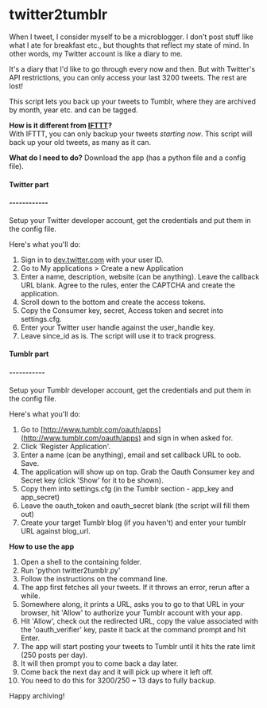 # twitter2tumblr #

When I tweet, I consider myself to be a microblogger. I don't post stuff like
what I ate for breakfast etc., but thoughts that reflect my state of mind. In
other words, my Twitter account is like a diary to me.

It's a diary that I'd like to go through every now and then. But with
Twitter's API restrictions, you can only access your last 3200 tweets. The
rest are lost!

This script lets you back up your tweets to Tumblr, where they are archived by
month, year etc. and can be tagged.

**How is it different from [IFTTT](http://ifttt.com/recipes/search?utf8=%E2%9C%93&q=twitter+to+tumblr)?**   
With IFTTT, you can only backup your tweets *starting now*. This script will
back up your old tweets, as many as it can.

**What do I need to do?**
Download the app (has a python file and a config file).

#### Twitter part ####
#### ------------ ####

Setup your Twitter developer account, get the credentials and put them in the
config file.

Here's what you'll do:

1. Sign in to [dev.twitter.com](dev.twitter.com) with your user ID.
2. Go to My applications > Create a new Application
3. Enter a name, description, website (can be anything). Leave the callback URL
blank. Agree to the rules, enter the CAPTCHA and create the application.
4. Scroll down to the bottom and create the access tokens.
5. Copy the Consumer key, secret, Access token and secret into settings.cfg.
6. Enter your Twitter user handle against the user_handle key.
7. Leave since_id as is. The script will use it to track progress.

#### Tumblr part ####
#### ----------- ####

Setup your Tumblr developer account, get the credentials and put them in the
config file.

Here's what you'll do:

1. Go to [http://www.tumblr.com/oauth/apps](http://www.tumblr.com/oauth/apps)
and sign in when asked for.
2. Click 'Register Application'.
3. Enter a name (can be anything), email and set callback URL to oob. Save.
4. The application will show up on top. Grab the Oauth Consumer key and
Secret key (click 'Show' for it to be shown).
5. Copy them into settings.cfg (in the Tumblr section - app_key and app_secret)
6. Leave the oauth_token and oauth_secret blank (the script will fill them out)
7. Create your target Tumblr blog (if you haven't) and enter your tumblr URL
against blog_url.

**How to use the app**

1. Open a shell to the containing folder.
2. Run 'python twitter2tumblr.py'
3. Follow the instructions on the command line.
4. The app first fetches all your tweets. If it throws an error, rerun after
a while.
5. Somewhere along, it prints a URL, asks you to go to that URL in your browser, hit
'Allow' to authorize your Tumblr account with your app.
6. Hit 'Allow', check out the redirected URL, copy the value associated with
the 'oauth_verifier' key, paste it back at the command prompt and hit Enter.
7. The app will start posting your tweets to Tumblr until it hits the rate
limit (250 posts per day).
8. It will then prompt you to come back a day later.
9. Come back the next day and it will pick up where it left off.
10. You need to do this for 3200/250 ~ 13 days to fully backup.

Happy archiving!


